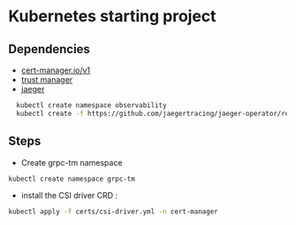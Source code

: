 # Kubernetes starting project

## Dependencies

- [cert-manager.io/v1](https://cert-manager.io/docs/installation/helm/)
- [trust manager](https://cert-manager.io/docs/projects/trust-manager/#installation)
- [jaeger](https://www.jaegertracing.io/docs/1.45/operator/)
```sh
  kubectl create namespace observability
  kubectl create -f https://github.com/jaegertracing/jaeger-operator/releases/download/v1.44.0/jaeger-operator.yaml -n observability
```

## Steps 

- Create grpc-tm namespace
```sh
kubectl create namespace grpc-tm
```
- install the CSI driver CRD :
```sh
kubectl apply -f certs/csi-driver.yml -n cert-manager
```